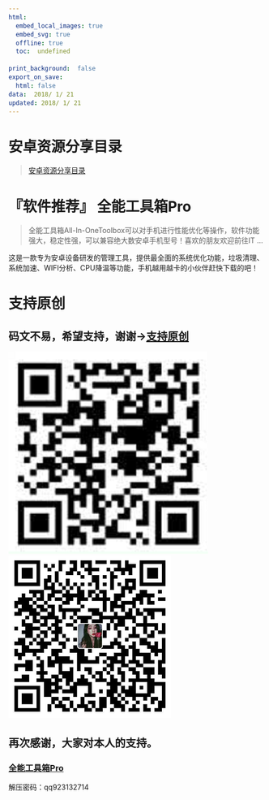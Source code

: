 ```yaml
---
html:
  embed_local_images: true
  embed_svg: true
  offline: true
  toc:  undefined

print_background:  false
export_on_save:
  html: false
data:  2018/ 1/ 21
updated: 2018/ 1/ 21
---
```




# 安卓资源分享目录

> [安卓资源分享目录](https://blog.csdn.net/qq923132714/article/details/83059823 "安卓资源分享目录")

# 『软件推荐』 全能工具箱Pro

> 全能工具箱All-In-OneToolbox可以对手机进行性能优化等操作，软件功能强大，稳定性强，可以兼容绝大数安卓手机型号！喜欢的朋友欢迎前往IT ...

这是一款专为安卓设备研发的管理工具，提供最全面的系统优化功能，垃圾清理、系统加速、WIFI分析、CPU降温等功能，手机越用越卡的小伙伴赶快下载的吧！

# 支持原创
## 码文不易，希望支持，谢谢->**[支持原创](http://blog.csdn.net/qq923132714/article/details/79399145)**
![微信支付](https://raw.githubusercontent.com/923132714/my_picture/master/blog/support/weixin.png)![微信支付](https://raw.githubusercontent.com/923132714/my_picture/master/blog/support/支付宝.png)
## 再次感谢，大家对本人的支持。

### [全能工具箱Pro](http://u16848854.ctfile.net/fs/16848854-332221437 "全能工具箱Pro")

解压密码：qq923132714
